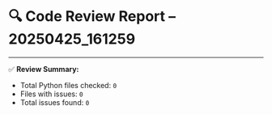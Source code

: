 # 🔍 Code Review Report – 20250425_161259

---

✅ **Review Summary:**
- Total Python files checked: `0`
- Files with issues: `0`
- Total issues found: `0`
